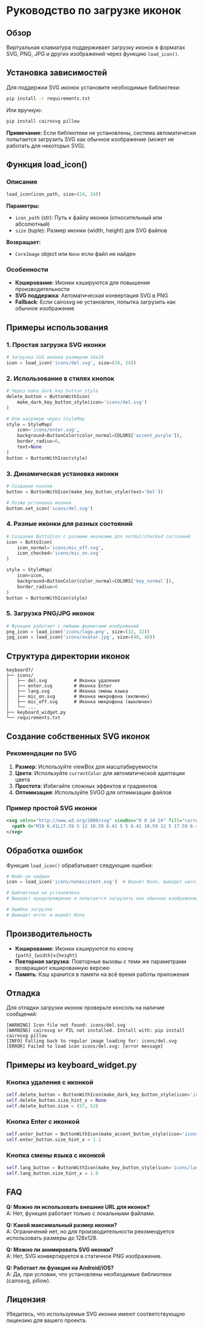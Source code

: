 # Руководство по загрузке иконок

## Обзор

Виртуальная клавиатура поддерживает загрузку иконок в форматах SVG, PNG, JPG и других изображений через функцию `load_icon()`.

## Установка зависимостей

Для поддержки SVG иконок установите необходимые библиотеки:

```bash
pip install -r requirements.txt
```

Или вручную:

```bash
pip install cairosvg pillow
```

**Примечание:** Если библиотеки не установлены, система автоматически попытается загрузить SVG как обычное изображение (может не работать для некоторых SVG).

## Функция load_icon()

### Описание

```python
load_icon(icon_path, size=(24, 24))
```

**Параметры:**
- `icon_path` (str): Путь к файлу иконки (относительный или абсолютный)
- `size` (tuple): Размер иконки (width, height) для SVG файлов

**Возвращает:**
- `CoreImage` object или `None` если файл не найден

### Особенности

- **Кэширование**: Иконки кэшируются для повышения производительности
- **SVG поддержка**: Автоматическая конвертация SVG в PNG
- **Fallback**: Если cairosvg не установлен, попытка загрузить как обычное изображение

## Примеры использования

### 1. Простая загрузка SVG иконки

```python
# Загрузка SVG иконки размером 24x24
icon = load_icon('icons/del.svg', size=(24, 24))
```

### 2. Использование в стилях кнопок

```python
# Через make_dark_key_button_style
delete_button = ButtonWithIcon(
    make_dark_key_button_style(icon='icons/del.svg')
)

# Или напрямую через StyleMap
style = StyleMap(
    icon='icons/enter.svg',
    background=ButtonColor(color_normal=COLORS['accent_purple']),
    border_radius=6,
    text=None
)
button = ButtonWithIcon(style)
```

### 3. Динамическая установка иконки

```python
# Создание кнопки
button = ButtonWithIcon(make_key_button_style(text='Del'))

# Позже установка иконки
button.set_icon('icons/del.svg')
```

### 4. Разные иконки для разных состояний

```python
# Создание ButtoIcon с разными иконками для normal/checked состояний
icon = ButtoIcon(
    icon_normal='icons/mic_off.svg',
    icon_checked='icons/mic_on.svg'
)

style = StyleMap(
    icon=icon,
    background=ButtonColor(color_normal=COLORS['key_normal']),
    border_radius=6
)
button = ButtonWithIcon(style)
```

### 5. Загрузка PNG/JPG иконок

```python
# Функция работает с любыми форматами изображений
png_icon = load_icon('icons/logo.png', size=(32, 32))
jpg_icon = load_icon('icons/avatar.jpg', size=(48, 48))
```

## Структура директории иконок

```
keyboard7/
├── icons/
│   ├── del.svg          # Иконка удаления
│   ├── enter.svg        # Иконка Enter
│   ├── lang.svg         # Иконка смены языка
│   ├── mic_on.svg       # Иконка микрофона (включен)
│   ├── mic_off.svg      # Иконка микрофона (выключен)
│   └── ...
├── keyboard_widget.py
└── requirements.txt
```

## Создание собственных SVG иконок

### Рекомендации по SVG

1. **Размер**: Используйте viewBox для масштабируемости
2. **Цвета**: Используйте `currentColor` для автоматической адаптации цвета
3. **Простота**: Избегайте сложных эффектов и градиентов
4. **Оптимизация**: Используйте SVGO для оптимизации файлов

### Пример простой SVG иконки

```xml
<svg xmlns="http://www.w3.org/2000/svg" viewBox="0 0 24 24" fill="currentColor">
  <path d="M19 6.41L17.59 5 12 10.59 6.41 5 5 6.41 10.59 12 5 17.59 6.41 19 12 13.41 17.59 19 19 17.59 13.41 12z"/>
</svg>
```

## Обработка ошибок

Функция `load_icon()` обрабатывает следующие ошибки:

```python
# Файл не найден
icon = load_icon('icons/nonexistent.svg')  # Вернёт None, выведет warning

# Библиотека не установлена
# Выведет предупреждение и попытается загрузить как обычное изображение

# Ошибка загрузки
# Выведет error и вернёт None
```

## Производительность

- **Кэширование**: Иконки кэшируются по ключу `{path}_{width}x{height}`
- **Повторная загрузка**: Повторные вызовы с теми же параметрами возвращают кэшированную версию
- **Память**: Кэш хранится в памяти на всё время работы приложения

## Отладка

Для отладки загрузки иконок проверьте консоль на наличие сообщений:

```
[WARNING] Icon file not found: icons/del.svg
[WARNING] cairosvg or PIL not installed. Install with: pip install cairosvg pillow
[INFO] Falling back to regular image loading for: icons/del.svg
[ERROR] Failed to load icon icons/del.svg: [error message]
```

## Примеры из keyboard_widget.py

### Кнопка удаления с иконкой

```python
self.delete_button = ButtonWithIcon(make_dark_key_button_style(icon='icons/del.svg'))
self.delete_button.size_hint_x = None
self.delete_button.size = (57, 52)
```

### Кнопка Enter с иконкой

```python
self.enter_button = ButtonWithIcon(make_accent_button_style(icon='icons/enter.svg'))
self.enter_button.size_hint_x = 1.1
```

### Кнопка смены языка с иконкой

```python
self.lang_button = ButtonWithIcon(make_key_button_style(icon='icons/lang.svg'))
self.lang_button.size_hint_x = 1.0
```

## FAQ

**Q: Можно ли использовать внешние URL для иконок?**  
A: Нет, функция работает только с локальными файлами.

**Q: Какой максимальный размер иконки?**  
A: Ограничений нет, но для производительности рекомендуется использовать размеры до 128x128.

**Q: Можно ли анимировать SVG иконки?**  
A: Нет, SVG конвертируется в статичное PNG изображение.

**Q: Работает ли функция на Android/iOS?**  
A: Да, при условии, что установлены необходимые библиотеки (cairosvg, pillow).

## Лицензия

Убедитесь, что используемые SVG иконки имеют соответствующую лицензию для вашего проекта.


